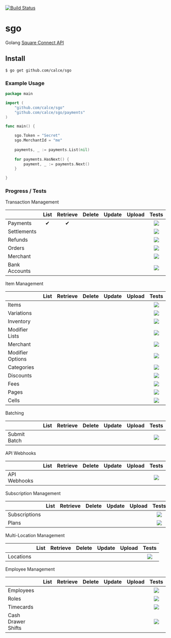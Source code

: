 [![Build Status](https://travis-ci.org/calce/sgo.svg)](https://travis-ci.org/calce/sgo)
# sgo
Golang [Square Connect API](https://connect.squareup.com)

## Install
```
$ go get github.com/calce/sgo
```

### Example Usage
```go
package main

import (
	"github.com/calce/sgo"
	"github.com/calce/sgo/payments"
)

func main() {

	sgo.Token = "Secret"
	sgo.MerchantId = "me"
	
	payments, _ := payments.List(nil)
	
	for payments.HasNext() {
		payment, _ := payments.Next()
	}

}
```
### Progress / Tests

Transaction Management

|                   | List | Retrieve | Delete | Update | Upload | Tests |
|-------------------|:----:|:--------:|:------:|:------:|:------:|:-----:|
| Payments          |  ✔   |    ✔     |        |        |        |![](http://progressed.io/bar/0)|
| Settlements       |      |          |        |        |        |![](http://progressed.io/bar/0) |
| Refunds           |      |          |        |        |        |![](http://progressed.io/bar/0)|
| Orders            |      |          |        |        |        |![](http://progressed.io/bar/0)|
| Merchant          |      |          |        |        |        |![](http://progressed.io/bar/0)|
| Bank Accounts     |      |          |        |        |        |![](http://progressed.io/bar/0)|



Item Management

|                   | List | Retrieve | Delete | Update | Upload | Tests |
|-------------------|:----:|:--------:|:------:|:------:|:------:|:-----:|
| Items             |      |          |        |        |        |![](http://progressed.io/bar/0)|
| Variations        |      |          |        |        |        |![](http://progressed.io/bar/0) |
| Inventory         |      |          |        |        |        |![](http://progressed.io/bar/0)|
| Modifier Lists    |      |          |        |        |        |![](http://progressed.io/bar/0)|
| Merchant          |      |          |        |        |        |![](http://progressed.io/bar/0)|
| Modifier Options  |      |          |        |        |        |![](http://progressed.io/bar/0)|
| Categories        |      |          |        |        |        |![](http://progressed.io/bar/0)|
| Discounts         |      |          |        |        |        |![](http://progressed.io/bar/0)|
| Fees              |      |          |        |        |        |![](http://progressed.io/bar/0)|
| Pages             |      |          |        |        |        |![](http://progressed.io/bar/0)|
| Cells             |      |          |        |        |        |![](http://progressed.io/bar/0)|

Batching

|                   | List | Retrieve | Delete | Update | Upload | Tests |
|-------------------|:----:|:--------:|:------:|:------:|:------:|:-----:|
| Submit Batch      |      |          |        |        |        |![](http://progressed.io/bar/0)|

API Webhooks

|                   | List | Retrieve | Delete | Update | Upload | Tests |
|-------------------|:----:|:--------:|:------:|:------:|:------:|:-----:|
| API Webhooks      |      |          |        |        |        |![](http://progressed.io/bar/0)|

Subscription Management

|                   | List | Retrieve | Delete | Update | Upload | Tests |
|-------------------|:----:|:--------:|:------:|:------:|:------:|:-----:|
| Subscriptions     |      |          |        |        |        |![](http://progressed.io/bar/0)|
| Plans             |      |          |        |        |        |![](http://progressed.io/bar/0)|

Multi-Location Management

|                   | List | Retrieve | Delete | Update | Upload | Tests |
|-------------------|:----:|:--------:|:------:|:------:|:------:|:-----:|
| Locations         |      |          |        |        |        |![](http://progressed.io/bar/0)|

Employee Management

|                     | List | Retrieve | Delete | Update | Upload | Tests |
|---------------------|:----:|:--------:|:------:|:------:|:------:|:-----:|
| Employees           |      |          |        |        |        |![](http://progressed.io/bar/0)|
| Roles               |      |          |        |        |        |![](http://progressed.io/bar/0) |
| Timecards           |      |          |        |        |        |![](http://progressed.io/bar/0)|
| Cash Drawer Shifts  |      |          |        |        |        |![](http://progressed.io/bar/0)|
